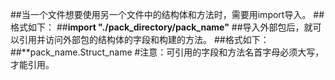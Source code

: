 ##当一个文件想要使用另一个文件中的结构体和方法时，需要用import导入。
##格式如下：
##**import "./pack_directory/pack_name"**
##导入外部包后，就可以引用并访问外部包的结构体的字段和构建的方法。
##格式如下：
##**pack_name.Struct_name
#注意：可引用的字段和方法名首字母必须大写，才能引用。
